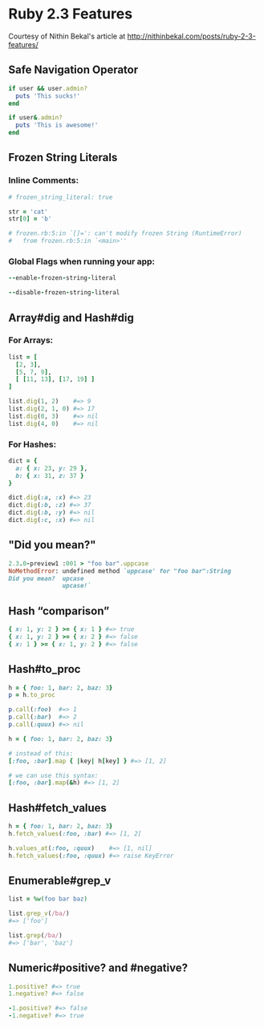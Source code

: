 # Ruby 2.3 Features

Courtesy of Nithin Bekal's article at http://nithinbekal.com/posts/ruby-2-3-features/

## Safe Navigation Operator

```ruby
if user && user.admin?
  puts 'This sucks!'
end
```

```ruby
if user&.admin?
  puts 'This is awesome!'
end
```

## Frozen String Literals

### Inline Comments:

```ruby
# frozen_string_literal: true

str = 'cat'
str[0] = 'b'

# frozen.rb:5:in `[]=': can't modify frozen String (RuntimeError)
#   from frozen.rb:5:in `<main>''
```

### Global Flags when running your app:

```ruby
--enable-frozen-string-literal

--disable-frozen-string-literal
```

## Array#dig and Hash#dig

### For Arrays:
```ruby
list = [
  [2, 3],
  [5, 7, 9],
  [ [11, 13], [17, 19] ]
]

list.dig(1, 2)    #=> 9
list.dig(2, 1, 0) #=> 17
list.dig(0, 3)    #=> nil
list.dig(4, 0)    #=> nil
```

### For Hashes:
```ruby
dict = {
  a: { x: 23, y: 29 },
  b: { x: 31, z: 37 }
}

dict.dig(:a, :x) #=> 23
dict.dig(:b, :z) #=> 37
dict.dig(:b, :y) #=> nil
dict.dig(:c, :x) #=> nil
```

## "Did you mean?"

```ruby
2.3.0-preview1 :001 > "foo bar".uppcase
NoMethodError: undefined method `uppcase' for "foo bar":String
Did you mean?  upcase
               upcase!`
```

## Hash “comparison”

```ruby
{ x: 1, y: 2 } >= { x: 1 } #=> true
{ x: 1, y: 2 } >= { x: 2 } #=> false
{ x: 1 } >= { x: 1, y: 2 } #=> false
```

## Hash#to_proc

```ruby
h = { foo: 1, bar: 2, baz: 3}
p = h.to_proc

p.call(:foo)  #=> 1
p.call(:bar)  #=> 2
p.call(:quux) #=> nil
```

```ruby
h = { foo: 1, bar: 2, baz: 3}

# instead of this:
[:foo, :bar].map { |key| h[key] } #=> [1, 2]

# we can use this syntax:
[:foo, :bar].map(&h) #=> [1, 2]
```

## Hash#fetch_values

```ruby
h = { foo: 1, bar: 2, baz: 3}
h.fetch_values(:foo, :bar) #=> [1, 2]

h.values_at(:foo, :quux)    #=> [1, nil]
h.fetch_values(:foo, :quux) #=> raise KeyError
```

## Enumerable#grep_v

```ruby
list = %w(foo bar baz)

list.grep_v(/ba/)
#=> ['foo']

list.grep(/ba/)
#=> ['bar', 'baz']
```

## Numeric#positive? and #negative?

```ruby
1.positive? #=> true
1.negative? #=> false

-1.positive? #=> false
-1.negative? #=> true
```
